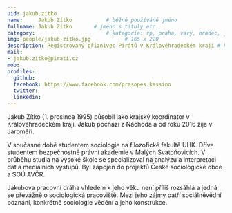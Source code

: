 ```yaml
---
uid: jakub.zitko
name:     Jakub Zítko      		# běžně používáné jméno
fullname: Jakub Zítko		# jméno s tituly etc.
category:                 		# kategorie: rp, praha, vary, hradec, jmk, senat
img: people/jakub-zitko.jpg           # 165 x 220
description: Registrovaný příznivec Pirátů v Královéhradeckém kraji # kratký popis, max 160 znaků
mail:
- jakub.zitko@pirati.cz
mob:
profiles:
  github:
  facebook: https://www.facebook.com/prasopes.kassino
  twitter:
  linkedin:
---
```


Jakub Zítko (1. prosince 1995) působil jako krajský koordinátor v Královéhradeckém kraji. Jakub pochází z Náchoda a od roku 2016 žije v Jaroměři.

V současné době studentem sociologie na filozofické fakultě UHK. Dříve studentem bezpečnostně právní akademie v Malých Svatoňovicích. V průběhu studia na vysoké škole se specializoval na analýzu a interpretaci dat a mediálních výstupů. Byl zapojen do projektů České sociologické obce a SOÚ AVČR.

Jakubova pracovní dráha vhledem k jeho věku není příliš rozsáhlá a jedná se převážně o sociologická pracoviště. Mezi jeho zájmy patří sociálněvědní poznání, konkrétně sociologie vědění a jeho konstrukce.
